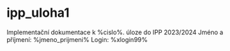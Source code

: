 # ipp_uloha1

Implementační dokumentace k %cislo%. úloze do IPP 2023/2024
Jméno a příjmení: %jmeno_prijmeni%
Login: %xlogin99%